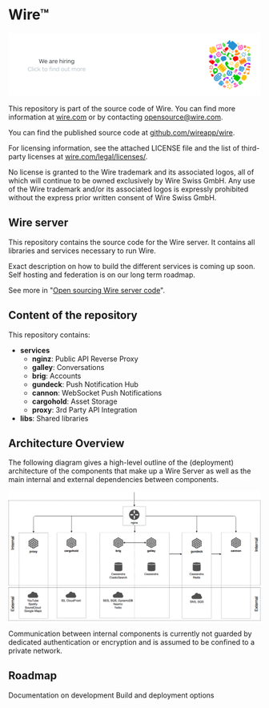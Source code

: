 # Wire™

[![Wire logo](https://github.com/wireapp/wire/blob/master/assets/header-small.png?raw=true)](https://wire.com/jobs/)

This repository is part of the source code of Wire. You can find more information at [wire.com](https://wire.com) or by contacting opensource@wire.com.

You can find the published source code at [github.com/wireapp/wire](https://github.com/wireapp/wire).

For licensing information, see the attached LICENSE file and the list of third-party licenses at [wire.com/legal/licenses/](https://wire.com/legal/licenses/).

No license is granted to the Wire trademark and its associated logos, all of which will continue to be owned exclusively by Wire Swiss GmbH. Any use of the Wire trademark and/or its associated logos is expressly prohibited without the express prior written consent of Wire Swiss GmbH.

## Wire server

This repository contains the source code for the Wire server. It contains all libraries and services necessary to run Wire.

Exact description on how to build the different services is coming up soon.
Self hosting and federation is on our long term roadmap.

See more in "[Open sourcing Wire server code](https://medium.com/@wireapp/open-sourcing-wire-server-code-ef7866a731d5)".

## Content of the repository
This repository contains:

- **services**
   - **nginz**: Public API Reverse Proxy
   - **galley**: Conversations
   - **brig**: Accounts
   - **gundeck**: Push Notification Hub
   - **cannon**: WebSocket Push Notifications
   - **cargohold**: Asset Storage
   - **proxy**: 3rd Party API Integration
- **libs**: Shared libraries

## Architecture Overview

The following diagram gives a high-level outline of the (deployment) architecture
of the components that make up a Wire Server as well as the main internal and
external dependencies between components.

![wire-arch](doc/arch/wire-arch-2.png)

Communication between internal components is currently not guarded by
dedicated authentication or encryption and is assumed to be confined to a
private network.

## Roadmap

Documentation on development
Build and deployment options
